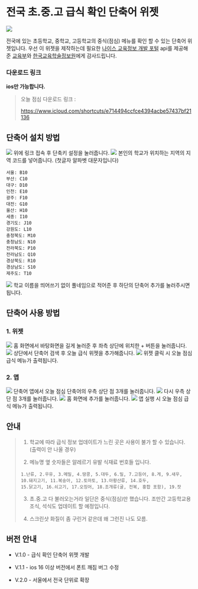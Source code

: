 # **전국 초.중.고 급식 확인 단축어 위젯**
<img src= "https://im.ezgif.com/tmp/ezgif-1-b8a4f434bb.gif">

전국에 있는 초등학교, 중학교, 고등학교의 중식(점심) 메뉴를 확인 할 수 있는 단축어 위젯입니다. 우선 이 위젯을 제작하는데 필요한 [나이스 교육정보 개발 포털](https://open.neis.go.kr/portal/mainPage.do) api를 제공해준 [교육부](https://www.moe.go.kr/main.do?s=moe)와 [한국교육학술정보원](https://www.keris.or.kr/main/main.do)에게 감사드립니다. 



### 다운로드 링크
**ios만 가능합니다.**

> 오늘 점심 다운로드 링크 : 
> 
> https://www.icloud.com/shortcuts/e714494ccfce4394acbe57437bf21136


## 단축어 설치 방법

<img src= "https://media.discordapp.net/attachments/1128409819448082445/1129896625477791824/IMG_9211.jpg?width=150&height=300">
위에 링크 접속 후 단축키 설정을 눌러줍니다. 

<img src= "https://media.discordapp.net/attachments/1128409819448082445/1129896625775595571/IMG_9212.jpg?width=150&height=300">
본인의 학교가 위치하는 지역의 지역 코드를 넣어줍니다. (첫글자 알파벳 대문자입니다)

```
서울: B10
부산: C10
대구: D10
인천: E10
광주: F10	
대전: G10
울산: H10
세종: I10
경기도: J10
강원도: L10
충청북도: M10
충청남도: N10
전라북도: P10
전라남도: Q10
경상북도: R10
경상남도: S10
제주도: T10
```
<img src= "https://media.discordapp.net/attachments/1128409819448082445/1129896626060800020/IMG_9213.jpg?width=150&height=300">
학교 이름을 띄어쓰기 없이 풀네임으로 적어준 후 하단의 단축어 추가를 눌러주시면 됩니다. 


## 단축어 사용 방법 

### 1. 위젯

<img src= "https://media.discordapp.net/attachments/1128409819448082445/1129283448788504617/2023-07-13_222801702.png">
홈 화면에서 바탕화면을 길게 눌러준 후 좌측 상단에 위치한 + 버튼을 눌러줍니다. 
<img src= "https://media.discordapp.net/attachments/1128409819448082445/1129283448545214474/2023-07-13_222812224.png">
상단에서 단축어 검색 후 오늘 급식 위젯을 추가해줍니다. 
<img src= "https://media.discordapp.net/attachments/1128409819448082445/1129283448297758730/2023-07-13_222822872.png">
위젯 클릭 시 오늘 점심 급식 메뉴가 출력됩니다. 


### 2. 앱

<img src= "https://media.discordapp.net/attachments/1128409819448082445/1129283450768216094/2023-07-13_222833467.png">
단축어 앱에서 오늘 점심 단축어의 우측 상단 점 3개를 눌러줍니다. 
<img src= "hhttps://media.discordapp.net/attachments/1128409819448082445/1129283450478796841/2023-07-13_222842609.png">
다시 우측 상단 점 3개를 눌러줍니다.
<img src= "https://media.discordapp.net/attachments/1128409819448082445/1129283450134876240/2023-07-13_222850182.png">
홈 화면에 추가를 눌러줍니다. 
<img src= "https://media.discordapp.net/attachments/1128409819448082445/1129283449879003146/2023-07-13_222858566.png">
앱 실행 시 오늘 점심 급식 메뉴가 출력됩니다. 


## 안내

> 1. 학교에 따라 급식 정보 업데이트가 느린 곳은 사용이 불가 할 수 있습니다. (출력이 안 나올 경우)
>
> 2. 메뉴명 옆 숫자들은 알레르기 유발 식재료 번호들 입니다. 
> ```
> 1.난류, 2.우유, 3.메밀, 4.땅콩, 5.대두, 6.밀, 7.고등어, 8.게, 9.새우, 10.돼지고기, 11.복숭아, 12.토마토, 13.아황산류, 14.호두,
> 15.닭고기, 16.쇠고기, 17.오징어, 18.조개류(굴, 전복, 홍합 포함), 19.잣
>  ```
>
> 3. 초.중.고 다 불러오는거라 일단은 중식(점심)만 했습니다. 조만간 고등학교용 조식, 석식도 업데이트 할 예정입니다. 
> 
> 4. 스크린샷 화질이 좀 구린거 같은데 왜 그런진 나도 모름.

## 버전 안내 
- V.1.0 - 급식 확인 단축어 위젯 개발

- V.1.1 - ios 16 이상 버전에서 폰트 깨짐 버그 수정

- V.2.0 - 서울에서 전국 단위로 확장








